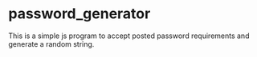 # password_generator

This is a simple js program to accept posted password requirements and generate a random string.
